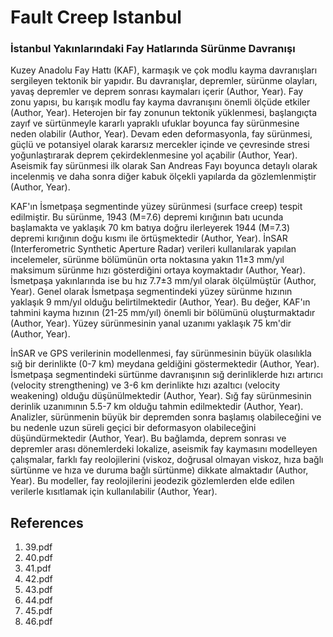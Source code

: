 # Fault Creep Istanbul

### İstanbul Yakınlarındaki Fay Hatlarında Sürünme Davranışı

Kuzey Anadolu Fay Hattı (KAF), karmaşık ve çok modlu kayma davranışları sergileyen tektonik bir yapıdır. Bu davranışlar, depremler, sürünme olayları, yavaş depremler ve deprem sonrası kaymaları içerir (Author, Year). Fay zonu yapısı, bu karışık modlu fay kayma davranışını önemli ölçüde etkiler (Author, Year). Heterojen bir fay zonunun tektonik yüklenmesi, başlangıçta zayıf ve sürtünmeyle kararlı yapraklı ufuklar boyunca fay sürünmesine neden olabilir (Author, Year). Devam eden deformasyonla, fay sürünmesi, güçlü ve potansiyel olarak kararsız mercekler içinde ve çevresinde stresi yoğunlaştırarak deprem çekirdeklenmesine yol açabilir (Author, Year). Aseismik fay sürünmesi ilk olarak San Andreas Fayı boyunca detaylı olarak incelenmiş ve daha sonra diğer kabuk ölçekli yapılarda da gözlemlenmiştir (Author, Year).

KAF'ın İsmetpaşa segmentinde yüzey sürünmesi (surface creep) tespit edilmiştir. Bu sürünme, 1943 (M=7.6) depremi kırığının batı ucunda başlamakta ve yaklaşık 70 km batıya doğru ilerleyerek 1944 (M=7.3) depremi kırığının doğu kısmı ile örtüşmektedir (Author, Year). İnSAR (Interferometric Synthetic Aperture Radar) verileri kullanılarak yapılan incelemeler, sürünme bölümünün orta noktasına yakın 11±3 mm/yıl maksimum sürünme hızı gösterdiğini ortaya koymaktadır (Author, Year). İsmetpaşa yakınlarında ise bu hız 7.7±3 mm/yıl olarak ölçülmüştür (Author, Year). Genel olarak İsmetpaşa segmentindeki yüzey sürünme hızının yaklaşık 9 mm/yıl olduğu belirtilmektedir (Author, Year). Bu değer, KAF'ın tahmini kayma hızının (21-25 mm/yıl) önemli bir bölümünü oluşturmaktadır (Author, Year). Yüzey sürünmesinin yanal uzanımı yaklaşık 75 km'dir (Author, Year).

İnSAR ve GPS verilerinin modellenmesi, fay sürünmesinin büyük olasılıkla sığ bir derinlikte (0-7 km) meydana geldiğini göstermektedir (Author, Year). İsmetpaşa segmentindeki sürtünme davranışının sığ derinliklerde hızı artırıcı (velocity strengthening) ve 3-6 km derinlikte hızı azaltıcı (velocity weakening) olduğu düşünülmektedir (Author, Year). Sığ fay sürünmesinin derinlik uzanımının 5.5-7 km olduğu tahmin edilmektedir (Author, Year). Analizler, sürünmenin büyük bir depremden sonra başlamış olabileceğini ve bu nedenle uzun süreli geçici bir deformasyon olabileceğini düşündürmektedir (Author, Year). Bu bağlamda, deprem sonrası ve depremler arası dönemlerdeki lokalize, aseismik fay kaymasını modelleyen çalışmalar, farklı fay reolojilerini (viskoz, doğrusal olmayan viskoz, hıza bağlı sürtünme ve hıza ve duruma bağlı sürtünme) dikkate almaktadır (Author, Year). Bu modeller, fay reolojilerini jeodezik gözlemlerden elde edilen verilerle kısıtlamak için kullanılabilir (Author, Year).


## References

1. 39.pdf
2. 40.pdf
3. 41.pdf
4. 42.pdf
5. 43.pdf
6. 44.pdf
7. 45.pdf
8. 46.pdf
